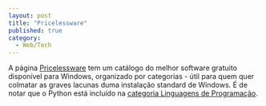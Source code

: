 ```yaml
---
layout: post
title: "Pricelessware"
published: true
category:
  - Web/Tech
---
```

<p>A página <a href="http://www.pricelessware.org/2004/PL2004CategoryIndex.htm">Pricelessware</a> tem um catálogo do melhor software gratuito disponível para Windows, organizado por categorias - útil para quem quer colmatar as graves lacunas duma instalação standard de Windows. É de notar que o Python está incluído na <a href="http://www.pricelessware.org/2004/PL2004CategoryIndex.htm">categoria Linguagens de Programação</a>.</p>

